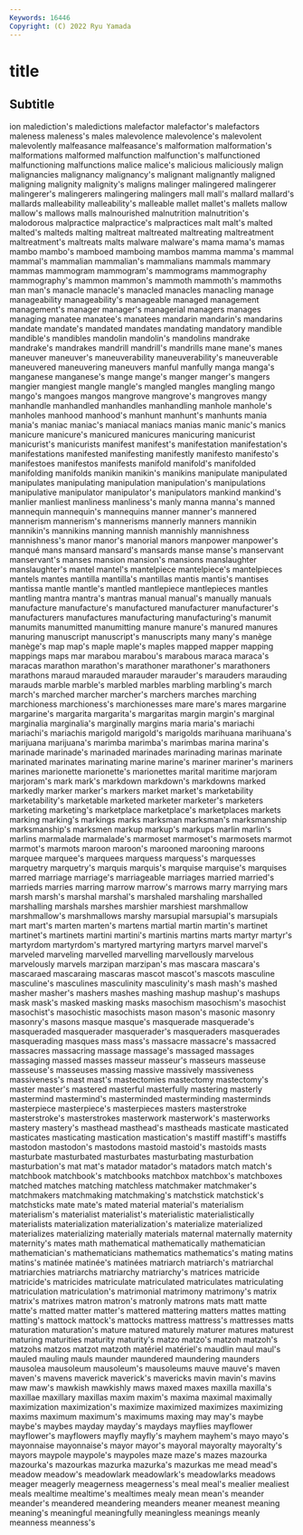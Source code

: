 ```yaml
---
Keywords: 16446
Copyright: (C) 2022 Ryu Yamada
---
```



# title

## Subtitle
ion
malediction's maledictions malefactor malefactor's malefactors maleness maleness's males malevolence malevolence's
malevolent malevolently malfeasance malfeasance's malformation malformation's malformations malformed malfunction malfunction's
malfunctioned malfunctioning malfunctions malice malice's malicious maliciously malign malignancies malignancy
malignancy's malignant malignantly maligned maligning malignity malignity's maligns malinger malingered
malingerer malingerer's malingerers malingering malingers mall mall's mallard mallard's mallards
malleability malleability's malleable mallet mallet's mallets mallow mallow's mallows malls
malnourished malnutrition malnutrition's malodorous malpractice malpractice's malpractices malt malt's malted
malted's malteds malting maltreat maltreated maltreating maltreatment maltreatment's maltreats malts
malware malware's mama mama's mamas mambo mambo's mamboed mamboing mambos
mamma mamma's mammal mammal's mammalian mammalian's mammalians mammals mammary mammas
mammogram mammogram's mammograms mammography mammography's mammon mammon's mammoth mammoth's mammoths
man man's manacle manacle's manacled manacles manacling manage manageability manageability's
manageable managed management management's manager manager's managerial managers manages managing
manatee manatee's manatees mandarin mandarin's mandarins mandate mandate's mandated mandates
mandating mandatory mandible mandible's mandibles mandolin mandolin's mandolins mandrake mandrake's
mandrakes mandrill mandrill's mandrills mane mane's manes maneuver maneuver's maneuverability
maneuverability's maneuverable maneuvered maneuvering maneuvers manful manfully manga manga's manganese
manganese's mange mange's manger manger's mangers mangier mangiest mangle mangle's
mangled mangles mangling mango mango's mangoes mangos mangrove mangrove's mangroves
mangy manhandle manhandled manhandles manhandling manhole manhole's manholes manhood manhood's
manhunt manhunt's manhunts mania mania's maniac maniac's maniacal maniacs manias
manic manic's manics manicure manicure's manicured manicures manicuring manicurist manicurist's
manicurists manifest manifest's manifestation manifestation's manifestations manifested manifesting manifestly manifesto
manifesto's manifestoes manifestos manifests manifold manifold's manifolded manifolding manifolds manikin
manikin's manikins manipulate manipulated manipulates manipulating manipulation manipulation's manipulations manipulative
manipulator manipulator's manipulators mankind mankind's manlier manliest manliness manliness's manly
manna manna's manned mannequin mannequin's mannequins manner manner's mannered mannerism
mannerism's mannerisms mannerly manners mannikin mannikin's mannikins manning mannish mannishly
mannishness mannishness's manor manor's manorial manors manpower manpower's manqué mans
mansard mansard's mansards manse manse's manservant manservant's manses mansion mansion's
mansions manslaughter manslaughter's mantel mantel's mantelpiece mantelpiece's mantelpieces mantels mantes
mantilla mantilla's mantillas mantis mantis's mantises mantissa mantle mantle's mantled
mantlepiece mantlepieces mantles mantling mantra mantra's mantras manual manual's manually
manuals manufacture manufacture's manufactured manufacturer manufacturer's manufacturers manufactures manufacturing manufacturing's
manumit manumits manumitted manumitting manure manure's manured manures manuring manuscript
manuscript's manuscripts many many's manège manège's map map's maple maple's
maples mapped mapper mapping mappings maps mar marabou marabou's marabous
maraca maraca's maracas marathon marathon's marathoner marathoner's marathoners marathons maraud
marauded marauder marauder's marauders marauding marauds marble marble's marbled marbles
marbling marbling's march march's marched marcher marcher's marchers marches marching
marchioness marchioness's marchionesses mare mare's mares margarine margarine's margarita margarita's
margaritas margin margin's marginal marginalia marginalia's marginally margins maria maria's
mariachi mariachi's mariachis marigold marigold's marigolds marihuana marihuana's marijuana marijuana's
marimba marimba's marimbas marina marina's marinade marinade's marinaded marinades marinading
marinas marinate marinated marinates marinating marine marine's mariner mariner's mariners
marines marionette marionette's marionettes marital maritime marjoram marjoram's mark mark's
markdown markdown's markdowns marked markedly marker marker's markers market market's
marketability marketability's marketable marketed marketer marketer's marketers marketing marketing's marketplace
marketplace's marketplaces markets marking marking's markings marks marksman marksman's marksmanship
marksmanship's marksmen markup markup's markups marlin marlin's marlins marmalade marmalade's
marmoset marmoset's marmosets marmot marmot's marmots maroon maroon's marooned marooning
maroons marquee marquee's marquees marquess marquess's marquesses marquetry marquetry's marquis
marquis's marquise marquise's marquises marred marriage marriage's marriageable marriages married
married's marrieds marries marring marrow marrow's marrows marry marrying mars
marsh marsh's marshal marshal's marshaled marshaling marshalled marshalling marshals marshes
marshier marshiest marshmallow marshmallow's marshmallows marshy marsupial marsupial's marsupials mart
mart's marten marten's martens martial martin martin's martinet martinet's martinets
martini martini's martinis martins marts martyr martyr's martyrdom martyrdom's martyred
martyring martyrs marvel marvel's marveled marveling marvelled marvelling marvellously marvelous
marvelously marvels marzipan marzipan's mas mascara mascara's mascaraed mascaraing mascaras
mascot mascot's mascots masculine masculine's masculines masculinity masculinity's mash mash's
mashed masher masher's mashers mashes mashing mashup mashup's mashups mask
mask's masked masking masks masochism masochism's masochist masochist's masochistic masochists
mason mason's masonic masonry masonry's masons masque masque's masquerade masquerade's
masqueraded masquerader masquerader's masqueraders masquerades masquerading masques mass mass's massacre
massacre's massacred massacres massacring massage massage's massaged massages massaging massed
masses masseur masseur's masseurs masseuse masseuse's masseuses massing massive massively
massiveness massiveness's mast mast's mastectomies mastectomy mastectomy's master master's mastered
masterful masterfully mastering masterly mastermind mastermind's masterminded masterminding masterminds masterpiece
masterpiece's masterpieces masters masterstroke masterstroke's masterstrokes masterwork masterwork's masterworks mastery
mastery's masthead masthead's mastheads masticate masticated masticates masticating mastication mastication's
mastiff mastiff's mastiffs mastodon mastodon's mastodons mastoid mastoid's mastoids masts
masturbate masturbated masturbates masturbating masturbation masturbation's mat mat's matador matador's
matadors match match's matchbook matchbook's matchbooks matchbox matchbox's matchboxes matched
matches matching matchless matchmaker matchmaker's matchmakers matchmaking matchmaking's matchstick matchstick's
matchsticks mate mate's mated material material's materialism materialism's materialist materialist's
materialistic materialistically materialists materialization materialization's materialize materialized materializes materializing materially
materials maternal maternally maternity maternity's mates math mathematical mathematically mathematician
mathematician's mathematicians mathematics mathematics's mating matins matins's matinée matinée's matinées
matriarch matriarch's matriarchal matriarchies matriarchs matriarchy matriarchy's matrices matricide matricide's
matricides matriculate matriculated matriculates matriculating matriculation matriculation's matrimonial matrimony matrimony's
matrix matrix's matrixes matron matron's matronly matrons mats matt matte
matte's matted matter matter's mattered mattering matters mattes matting matting's
mattock mattock's mattocks mattress mattress's mattresses matts maturation maturation's mature
matured maturely maturer matures maturest maturing maturities maturity maturity's matzo
matzo's matzoh matzoh's matzohs matzos matzot matzoth matériel matériel's maudlin
maul maul's mauled mauling mauls maunder maundered maundering maunders mausolea
mausoleum mausoleum's mausoleums mauve mauve's maven maven's mavens maverick maverick's
mavericks mavin mavin's mavins maw maw's mawkish mawkishly maws maxed
maxes maxilla maxilla's maxillae maxillary maxillas maxim maxim's maxima maximal
maximally maximization maximization's maximize maximized maximizes maximizing maxims maximum maximum's
maximums maxing may may's maybe maybe's maybes mayday mayday's maydays
mayflies mayflower mayflower's mayflowers mayfly mayfly's mayhem mayhem's mayo mayo's
mayonnaise mayonnaise's mayor mayor's mayoral mayoralty mayoralty's mayors maypole maypole's
maypoles maze maze's mazes mazourka mazourka's mazourkas mazurka mazurka's mazurkas
me mead mead's meadow meadow's meadowlark meadowlark's meadowlarks meadows meager
meagerly meagerness meagerness's meal meal's mealier mealiest meals mealtime mealtime's
mealtimes mealy mean mean's meander meander's meandered meandering meanders meaner
meanest meaning meaning's meaningful meaningfully meaningless meanings meanly meanness meanness's
